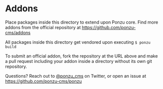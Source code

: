 # Addons

Place packages inside this directory to extend upon Ponzu core. Find more addons
from the official repository at https://github.com/ponzu-cms/addons

All packages inside this directory get vendored upon executing `$ ponzu build`

To submit an official addon, fork the repository at the URL above and make a 
pull request including your addon inside a directory without its own git 
repository.

Questions? Reach out to [@ponzu_cms](https://twitter.com/ponzu_cms) on Twitter, 
or open an issue at https://github.com/ponzu-cms/ponzu